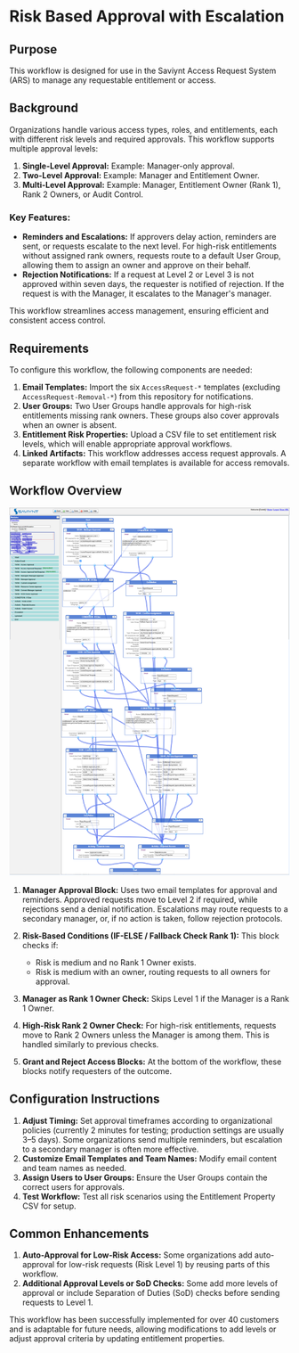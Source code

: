 # Risk Based Approval with Escalation

## Purpose
This workflow is designed for use in the Saviynt Access Request System (ARS) to manage any requestable entitlement or access.

## Background
Organizations handle various access types, roles, and entitlements, each with different risk levels and required approvals. This workflow supports multiple approval levels:
1. **Single-Level Approval:** Example: Manager-only approval.
2. **Two-Level Approval:** Example: Manager and Entitlement Owner.
3. **Multi-Level Approval:** Example: Manager, Entitlement Owner (Rank 1), Rank 2 Owners, or Audit Control.

### Key Features:
- **Reminders and Escalations:** If approvers delay action, reminders are sent, or requests escalate to the next level. For high-risk entitlements without assigned rank owners, requests route to a default User Group, allowing them to assign an owner and approve on their behalf.
- **Rejection Notifications:** If a request at Level 2 or Level 3 is not approved within seven days, the requester is notified of rejection. If the request is with the Manager, it escalates to the Manager's manager.

This workflow streamlines access management, ensuring efficient and consistent access control.

## Requirements

To configure this workflow, the following components are needed:

1. **Email Templates:** Import the six `AccessRequest-*` templates (excluding `AccessRequest-Removal-*`) from this repository for notifications.
2. **User Groups:** Two User Groups handle approvals for high-risk entitlements missing rank owners. These groups also cover approvals when an owner is absent.
3. **Entitlement Risk Properties:** Upload a CSV file to set entitlement risk levels, which will enable appropriate approval workflows.
4. **Linked Artifacts:** This workflow addresses access request approvals. A separate workflow with email templates is available for access removals.

## Workflow Overview


![Workflow Diagram](./images/visual.png)

1. **Manager Approval Block:** Uses two email templates for approval and reminders. Approved requests move to Level 2 if required, while rejections send a denial notification. Escalations may route requests to a secondary manager, or, if no action is taken, follow rejection protocols.

2. **Risk-Based Conditions (IF-ELSE / Fallback Check Rank 1):** This block checks if:
   - Risk is medium and no Rank 1 Owner exists.
   - Risk is medium with an owner, routing requests to all owners for approval.

3. **Manager as Rank 1 Owner Check:** Skips Level 1 if the Manager is a Rank 1 Owner.

4. **High-Risk Rank 2 Owner Check:** For high-risk entitlements, requests move to Rank 2 Owners unless the Manager is among them. This is handled similarly to previous checks.

5. **Grant and Reject Access Blocks:** At the bottom of the workflow, these blocks notify requesters of the outcome.

## Configuration Instructions

1. **Adjust Timing:** Set approval timeframes according to organizational policies (currently 2 minutes for testing; production settings are usually 3–5 days). Some organizations send multiple reminders, but escalation to a secondary manager is often more effective.
2. **Customize Email Templates and Team Names:** Modify email content and team names as needed.
3. **Assign Users to User Groups:** Ensure the User Groups contain the correct users for approvals.
4. **Test Workflow:** Test all risk scenarios using the Entitlement Property CSV for setup.

## Common Enhancements

1. **Auto-Approval for Low-Risk Access:** Some organizations add auto-approval for low-risk requests (Risk Level 1) by reusing parts of this workflow.
2. **Additional Approval Levels or SoD Checks:** Some add more levels of approval or include Separation of Duties (SoD) checks before sending requests to Level 1.

This workflow has been successfully implemented for over 40 customers and is adaptable for future needs, allowing modifications to add levels or adjust approval criteria by updating entitlement properties.
